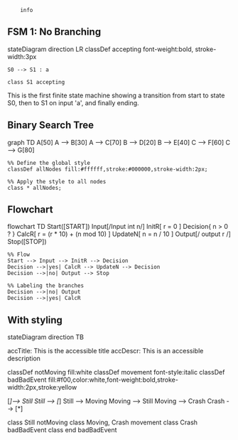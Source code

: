```mermaid
    info
```


## FSM 1: No Branching

<div class="mermaid">
stateDiagram
    direction LR
    classDef accepting font-weight:bold, stroke-width:3px

    S0 --> S1 : a

    class S1 accepting
</div>

This is the first finite state machine showing a transition from start to state S0, then to S1 on input 'a', and finally ending.

## Binary Search Tree

<div class="mermaid">
graph TD
    A[50] 
    A --> B[30]
    A --> C[70]
    B --> D[20]
    B --> E[40]
    C --> F[60]
    C --> G[80]

    %% Define the global style
    classDef allNodes fill:#ffffff,stroke:#000000,stroke-width:2px;

    %% Apply the style to all nodes
    class * allNodes;    
</div>

## Flowchart

<div class="mermaid">
flowchart TD
    Start([START]) 
    Input[/Input int n/]
    InitR[ r = 0 ]
    Decision{ n > 0 ? }
    CalcR[ r = (r * 10) + (n mod 10) ]
    UpdateN[ n = n / 10 ]
    Output[/ output r /]
    Stop([STOP])

    %% Flow
    Start --> Input --> InitR --> Decision
    Decision -->|yes| CalcR --> UpdateN --> Decision
    Decision -->|no| Output --> Stop

    %% Labeling the branches
    Decision -->|no| Output
    Decision -->|yes| CalcR
</div>

## With styling

<div class="mermaid">
   stateDiagram
   direction TB

   accTitle: This is the accessible title
   accDescr: This is an accessible description

   classDef notMoving fill:white
   classDef movement font-style:italic
   classDef badBadEvent fill:#f00,color:white,font-weight:bold,stroke-width:2px,stroke:yellow

   [*]--> Still
   Still --> [*]
   Still --> Moving
   Moving --> Still
   Moving --> Crash
   Crash --> [*]

   class Still notMoving
   class Moving, Crash movement
   class Crash badBadEvent
   class end badBadEvent
</div>

<script type="module">
    import mermaid from 'https://cdn.jsdelivr.net/npm/mermaid/dist/mermaid.esm.min.mjs';
    mermaid.initialize({ startOnLoad: true });
</script>